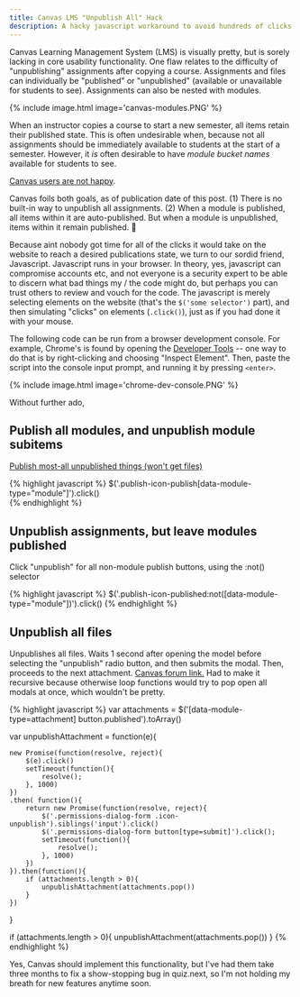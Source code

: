 ```yaml
---
title: Canvas LMS "Unpublish All" Hack
description: A hacky javascript workaround to avoid hundreds of clicks to unpublish items after copying a course to a new semester
---
```


Canvas Learning Management System (LMS) is visually pretty, but is sorely lacking in core usability functionality.
One flaw relates to the difficulty of "unpublishing" assignments after copying a course. Assignments and files can individually be "published" or "unpublished" 
(available or unavailable for students to see). Assignments can also be nested with modules. 

{% include image.html image='canvas-modules.PNG' %}

When an instructor copies a course to start a new semester, 
all items retain their published state. This is often undesirable when, because not all assignments should be immediately available to students at the start of a semester. However,
it _is_ often desirable to have _module bucket names_ available for students to see.

[Canvas users are not happy](https://community.canvaslms.com/ideas/6173-publish-unpublish-all-option).

Canvas foils both goals, as of publication date of this post. (1) There is no built-in way to unpublish all assignments. (2) When a module is published,
all items within it are auto-published. But when a module is unpublished, items within it remain published. :facepalm:

Because aint nobody got time for all of the clicks it would take on the website to reach a desired publications state, we turn to our sordid friend,
Javascript. Javascript runs in your browser. In theory, yes, javascript can compromise accounts etc, and not everyone is a security expert to be able to discern what bad things my / the code might do, but perhaps you can trust others to review and vouch for the code. 
The javascript is merely selecting elements on the website (that's the `$('some selector')` part), and then simulating "clicks" on elements (`.click()`), 
just as if you had done it with your mouse. 

The following code can be run from a browser development console. For example, Chrome's is found by opening the [Developer Tools](https://developers.google.com/web/tools/chrome-devtools) -- one way to do that is by right-clicking
and choosing "Inspect Element". Then, paste the script into the console input prompt, and running it by pressing `<enter>`.

{% include image.html image='chrome-dev-console.PNG' %}

Without further ado,



## Publish all modules, and unpublish module subitems

[Publish most-all unpublished things (won't get files)](https://community.canvaslms.com/ideas/6173-publish-unpublish-all-option?commentID=150746#comment-147174)

{% highlight javascript %}
$('.publish-icon-publish[data-module-type="module"]').click()  
{% endhighlight %}


## Unpublish assignments, but leave modules published

Click "unpublish" for all non-module publish buttons, using the :not() selector 
    
{% highlight javascript %}
$('.publish-icon-published:not([data-module-type="module"])').click()
{% endhighlight %}
    

## Unpublish all files

Unpublishes all files. Waits 1 second after opening the model before selecting the "unpublish" radio button, and then submits the modal. 
Then, proceeds to the next attachment. [Canvas forum link.](https://community.canvaslms.com/ideas/6173-publish-unpublish-all-option?commentID=150746#comment-150636)
Had to make it recursive because otherwise loop functions would try to pop open all modals at once, which wouldn't be pretty.


{% highlight javascript %}
var attachments = $('[data-module-type=attachment] button.published').toArray()

var unpublishAttachment = function(e){
    
    new Promise(function(resolve, reject){
        $(e).click()
        setTimeout(function(){
            resolve();
        }, 1000)
    })
    .then( function(){
        return new Promise(function(resolve, reject){
            $('.permissions-dialog-form .icon-unpublish').siblings('input').click() 
            $('.permissions-dialog-form button[type=submit]').click();
            setTimeout(function(){
                resolve();
            }, 1000)
        })
    }).then(function(){
        if (attachments.length > 0){
            unpublishAttachment(attachments.pop())
        }
    })
}

if (attachments.length > 0){
    unpublishAttachment(attachments.pop())
}
{% endhighlight %}
    

Yes, Canvas should implement this functionality, but I've had them take three months to fix a show-stopping bug in quiz.next, 
so I'm not holding my breath for new features anytime soon.